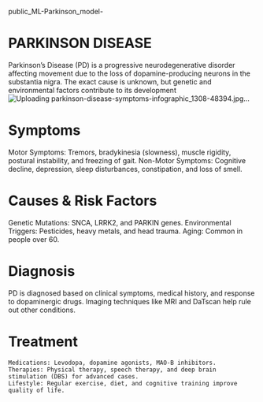 public_ML-Parkinson_model-
# PARKINSON DISEASE 
Parkinson’s Disease (PD) is a progressive neurodegenerative disorder affecting movement due to the loss of dopamine-producing neurons in the substantia nigra. The exact cause is unknown, but genetic and environmental factors contribute to its development
![Uploading parkinson-disease-symptoms-infographic_1308-48394.jpg…]()

# Symptoms
Motor Symptoms: Tremors, bradykinesia (slowness), muscle rigidity, postural instability, and freezing of gait.
Non-Motor Symptoms: Cognitive decline, depression, sleep disturbances, constipation, and loss of smell.

# Causes & Risk Factors
Genetic Mutations: SNCA, LRRK2, and PARKIN genes.
Environmental Triggers: Pesticides, heavy metals, and head trauma.
Aging: Common in people over 60.

# Diagnosis
PD is diagnosed based on clinical symptoms, medical history, and response to dopaminergic drugs. Imaging techniques like MRI and DaTscan help rule out other conditions.

# Treatment
    Medications: Levodopa, dopamine agonists, MAO-B inhibitors.
    Therapies: Physical therapy, speech therapy, and deep brain stimulation (DBS) for advanced cases.
    Lifestyle: Regular exercise, diet, and cognitive training improve quality of life.    
    
